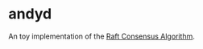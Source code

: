 # andyd

An toy implementation of the [Raft Consensus Algorithm][raft].

[raft]: https://raft.github.io
